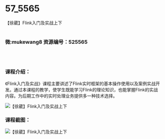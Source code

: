 # 57_5565
【徐葳】Flink入门及实战上下
<br/></br>
<h3>微:mukewang8 资源编号：525565</h3>
<br/></br>
<h3>课程介绍：</h3>
<p>《<a title="查看与 Flink 相关的文章" target="_blank">Flink</a>入门及实战》课程主要讲述了Flink实时框架的基本操作使用以及案例实战开发。通过本课程的教学，使学生既能学习Flink的理论知识，也能掌握Flink的实战内容。为后期工作中的实时处理业务提供多一种技术选择。</p>
<p><img src="https://www.ko996.com/wp-content/uploads/img/2019/07/2-10-300x175.png" alt="【徐葳】Flink入门及实战上下"></p>
<h3>课程截图：</h3>
<p><img src="https://www.ko996.com/wp-content/uploads/img/2019/07/1-17.png" alt="【徐葳】Flink入门及实战上下"></p>
<p>&nbsp;</p>
